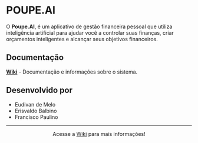 # POUPE.AI

O **Poupe.AI**, é um aplicativo de gestão financeira pessoal que utiliza inteligência artificial para ajudar você a controlar suas finanças, criar orçamentos inteligentes e alcançar seus objetivos financeiros.

## Documentação

**[Wiki](https://github.com/POUPE-AI/.github/wiki)** - Documentação e informações sobre o sistema.

## Desenvolvido por

- Eudivan de Melo
- Erisvaldo Balbino
- Francisco Paulino

---

<div align="center">

Acesse a [Wiki](https://github.com/POUPE-AI/.github/wiki) para mais informações!

</div>
